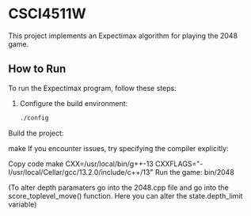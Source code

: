 # CSCI4511W

This project implements an Expectimax algorithm for playing the 2048 game.

## How to Run

To run the Expectimax program, follow these steps:

1. Configure the build environment:
   ```bash
   ./config
Build the project:

make
If you encounter issues, try specifying the compiler explicitly:

Copy code
make CXX=/usr/local/bin/g++-13 CXXFLAGS="-I/usr/local/Cellar/gcc/13.2.0/include/c++/13"
Run the game:
bin/2048


(To alter depth paramaters go into the 2048.cpp file and go into the score_toplevel_move() function. Here you can alter the state.depth_limit variable)
